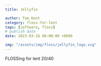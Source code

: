 ```yaml
---
title: Jellyfin

author: Tom Kent
category: floss-for-lent
tags: [software, floss]
# publish date
date: 2023-03-16 00:00:00 +0600

img: "/assets/img/floss/jellyfin_logo.svg"
---
```



FLOSSing for lent 20/40